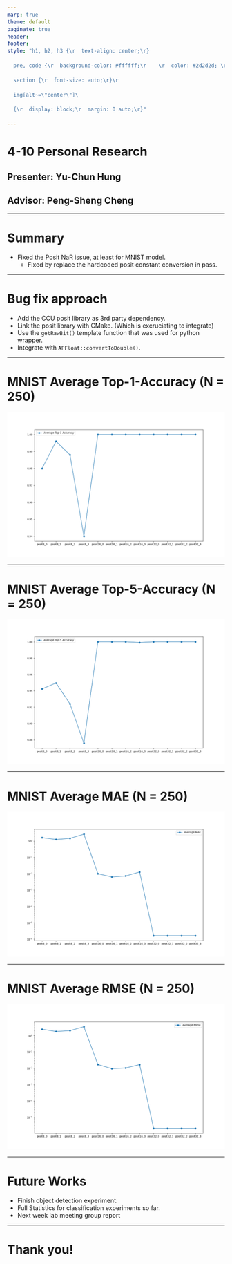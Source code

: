 ```yaml
---
marp: true
theme: default
paginate: true
header: 
footer: 
style: "h1, h2, h3 {\r  text-align: center;\r}

  pre, code {\r  background-color: #ffffff;\r    \r  color: #2d2d2d; \r  \r  font-size: auto;\r }\r

  section {\r  font-size: auto;\r}\r

  img[alt~=\"center\"]\ 

  {\r  display: block;\r  margin: 0 auto;\r}"

---
```


# 4-10 Personal Research
## Presenter: Yu-Chun Hung
## Advisor: Peng-Sheng Cheng

---

# Summary

- Fixed the Posit NaR issue, at least for MNIST model.
	- Fixed by replace the hardcoded posit constant conversion in pass.

---

# Bug fix approach

- Add the CCU posit library as 3rd party dependency.
- Link the posit library with CMake. (Which is excruciating to integrate)
- Use the `getRawBit()` template function that was used for python wrapper.
- Integrate with `APFloat::convertToDouble()`.

---

# MNIST Average Top-1-Accuracy (N = 250)

![center h:480](note_image/mnist_top1_accuracy_v2.png)

---

# MNIST Average Top-5-Accuracy (N = 250)

![center h:480](note_image/mnist_top5_accuracy_v2.png)

---

# MNIST Average MAE (N = 250)


![center h:480](note_image/mnist_mae_v2.png)

---

# MNIST Average RMSE (N = 250)

![center h:480](note_image/mnist_rmse_v2.png)

---

# Future Works

- Finish object detection experiment.
- Full Statistics for classification experiments so far.
- Next week lab meeting group report

---

# Thank you!